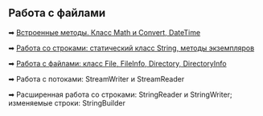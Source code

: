 ## Работа с файлами
➡ [Встроенные методы. Класс Math и Convert, DateTime](https://github.com/webdkopytin/additional_materials_c_sharp/blob/main/001_MathDateConvert/001_MathDateConvert/Program.cs)

➡ [Работа со строками: статический класс String, методы экземпляров](https://github.com/webdkopytin/additional_materials_c_sharp/blob/main/002_String/002_String/Program.cs)

➡ [Работа с файлами: класс File, FileInfo, Directory, DirectoryInfo](https://github.com/webdkopytin/additional_materials_c_sharp/blob/main/003_File/003_File/Program.cs)

➡ Работа с потоками: StreamWriter и StreamReader

➡ Расширенная работа со строками: StringReader и StringWriter; изменяемые строки: StringBuilder
